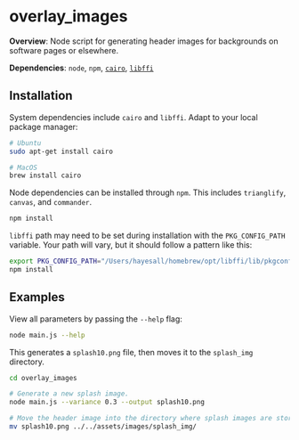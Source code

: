 # overlay_images

**Overview**: Node script for generating header images for backgrounds on
software pages or elsewhere.

**Dependencies**: `node`, `npm`, [`cairo`](https://cairographics.org/), [`libffi`](https://sourceware.org/libffi/)

## Installation

System dependencies include `cairo` and `libffi`. Adapt to your local package manager:

```bash
# Ubuntu
sudo apt-get install cairo

# MacOS
brew install cairo
```

Node dependencies can be installed through `npm`. This includes
`trianglify`, `canvas`, and `commander`.

```bash
npm install
```

`libffi` path may need to be set during installation with the
`PKG_CONFIG_PATH` variable. Your path will vary, but it should
follow a pattern like this:

```bash
export PKG_CONFIG_PATH="/Users/hayesall/homebrew/opt/libffi/lib/pkgconfig"
npm install
```

## Examples

View all parameters by passing the `--help` flag:

```bash
node main.js --help
```

This generates a `splash10.png` file, then moves it to the `splash_img` directory.

```bash
cd overlay_images

# Generate a new splash image.
node main.js --variance 0.3 --output splash10.png

# Move the header image into the directory where splash images are stored.
mv splash10.png ../../assets/images/splash_img/
```
